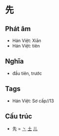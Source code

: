 # 先

## Phát âm
* Hán Việt: Xiān
* Hán Việt: tiên

## Nghĩa
* đầu tiên, trước

## Tags
* Hán Việt: Sơ cấp//13

## Cấu trúc
* 先 = [丶](丶.md) [土](土.md) [儿](儿.md)

<script>window.HANZI_FIELD='先';</script>